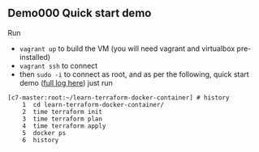 ## Demo000 Quick start demo

Run 
* `vagrant up` to build the VM (you will need vagrant and virtualbox pre-installed)
* `vagrant ssh` to connect
* then `sudo -i` to connect as root, and as per the following, quick start demo ([full log here](quick-start-demo.log)) just run
```
[c7-master:root:~/learn-terraform-docker-container] # history
    1  cd learn-terraform-docker-container/
    2  time terraform init
    3  time terraform plan
    4  time terraform apply
    5  docker ps
    6  history
```
